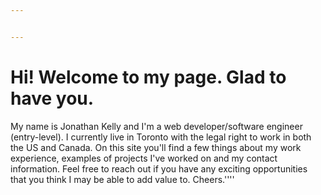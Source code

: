 ```yaml
---


---
```

# Hi!  Welcome to my page.  Glad to have you.

My name is Jonathan Kelly and I'm a web developer/software engineer (entry-level). I currently live in Toronto with the legal right to work in both the US and Canada. On this site you'll find a few things about my work experience, examples of projects I've worked on and my contact information.  Feel free to reach out if you have any exciting opportunities that you think I may be able to add value to.  Cheers.''''
